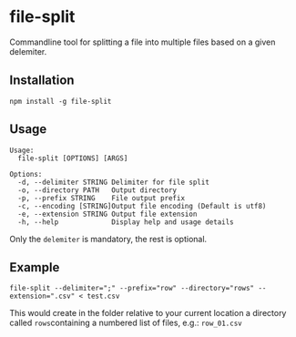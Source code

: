 # file-split
Commandline tool for splitting a file into multiple files based on a given delemiter.

## Installation

``npm install -g file-split``


## Usage

```
Usage:
  file-split [OPTIONS] [ARGS]

Options:
  -d, --delimiter STRING Delimiter for file split
  -o, --directory PATH   Output directory
  -p, --prefix STRING    File output prefix
  -c, --encoding [STRING]Output file encoding (Default is utf8)
  -e, --extension STRING Output file extension
  -h, --help             Display help and usage details
```

Only the ``delemiter`` is mandatory, the rest is optional.

## Example

```
file-split --delimiter=";" --prefix="row" --directory="rows" --extension=".csv" < test.csv
```

This would create in the folder relative to your current location a directory called ``rows``containing a numbered list of files, e.g.: ``row_01.csv``
